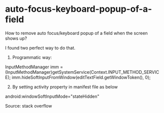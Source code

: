# auto-focus-keyboard-popup-of-a-field
How to remove auto focus/keyboard popup of a field when the screen shows up?

I found two perfect way to do that.
1. Programmatic way:

InputMethodManager imm = (InputMethodManager)getSystemService(Context.INPUT_METHOD_SERVICE);
imm.hideSoftInputFromWindow(editTextField.getWindowToken(), 0);

2. By setting activity property in manifest file as below
 
 android:windowSoftInputMode="stateHidden"

Source: stack overflow
